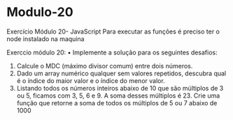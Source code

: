# Modulo-20
Exercício Módulo 20- JavaScript
Para executar as funções é preciso ter o node instalado na maquina

Exerccio módulo 20:
• Implemente a solução para os seguintes desafios: 
1. Calcule o MDC (máximo divisor comum) entre dois números. 
2. Dado um array numérico qualquer sem valores repetidos, descubra qual é o índice do maior 
valor e o índice do menor valor. 
3. Listando todos os números inteiros abaixo de 10 que são múltiplos de 3 ou 5, ficamos com 3, 5, 
6 e 9. A soma desses múltiplos é 23. Crie uma função que retorne a soma de todos os 
múltiplos de 5 ou 7 abaixo de 1000
